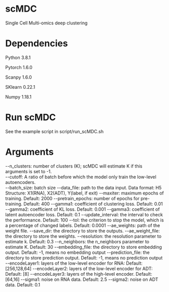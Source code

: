 # scMDC
Single Cell Multi-omics deep clustering
# Dependencies
Python 3.8.1

Pytorch 1.6.0

Scanpy 1.6.0

SKlearn 0.22.1

Numpy 1.18.1

# Run scMDC
See the example script in script/run_scMDC.sh

# Arguments
--n_clusters: number of clusters (K); scMDC will estimate K if this arguments is set to -1.  
--cutoff: A ratio of batch before which the model only train the low-level autoencoders.  
--batch_size: batch size
--data_file: path to the data input.
Data format: H5 
Structure: X1(RNA), X2(ADT), Y(label, if exit)
--maxiter: maximum epochs of training. Default: 2000
--pretrain_epochs: number of epochs for pre-training. Default: 400
--gamma1: coefficient of clustering loss. Default: 0.01
--gamma2: coefficient of KL loss. Default: 0.001
--gamma3: coefficient of latent autoencoder loss. Default: 0.1
--update_interval: the interval to check the performance. Default: 100
--tol: the criterion to stop the model, which is a percentage of changed labels. Default: 0.0001
--ae_weights: path of the weight file.
--save_dir: the directory to store the outputs.
--ae_weight_file: the directory to store the weights.
--resolution: the resolution parameter to estimate k. Default: 0.3
--n_neighbors: the n_neighbors parameter to estimate K. Default: 30
--embedding_file: the directory to store embedding output. Default: -1, means no embedding output
--prediction_file: the directory to store prediction output. Default: -1, means no prediction output
--encodeLayer1: layers of the low-level encoder for RNA: Default: [256,128,64]
--encodeLayer2: layers of the low-level encoder for ADT: Default: [8]
--encodeLayer3: layers of the high-level encoder. Default:[64,16]
--sigma1: noise on RNA data. Default: 2.5
--sigma2: noise on ADT data. Default: 0.1
